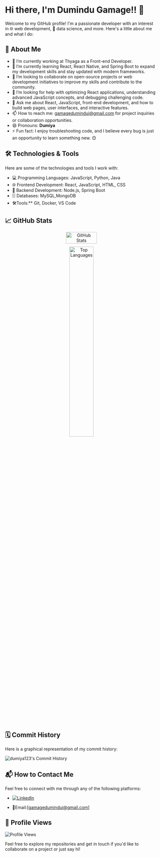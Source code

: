 # Hi there, I'm Dumindu Gamage!! 👋

Welcome to my GitHub profile! I'm a passionate developer with an interest in 🌐 web development, 🧠 data science, and more. Here's a little about me and what I do:

## 🚀 About Me

- 🔭 I’m currently working at Thyaga as a Front-end Developer.
- 🌱 I’m currently learning React, React Native, and Spring Boot to expand my development skills and stay updated with modern frameworks.
- 👯  I’m looking to collaborate on open-source projects or web development initiatives to improve my skills and contribute to the community.
- 🤔  I’m looking for help with optimizing React applications, understanding advanced JavaScript concepts, and debugging challenging code.
- 💬  Ask me about React, JavaScript, front-end development, and how to build web pages, user interfaces, and interactive features.
- 📫 How to reach me: gamagedumindui@gmail.com for project inquiries or collaboration opportunities.
- 😄 Pronouns: **Dumiya**
- ⚡ Fun fact: I enjoy troubleshooting code, and I believe every bug is just an opportunity to learn something new. 😊

## 🛠️ Technologies & Tools

Here are some of the technologies and tools I work with:

- 💻 Programming Languages: JavaScript, Python, Java
- 🌐 Frontend Development: React, JavaScript, HTML, CSS
- 🔧 Backend Development: Node.js, Spring Boot
- 🗄️ Databases: MySQL,MongoDB
- 🛠️Tools:** Git, Docker, VS Code

## 📈 GitHub Stats

<div style="text-align: center;">
  <div style="display: flex; justify-content: center; gap: 10px;">
<!--     <img src="https://github-readme-streak-stats.herokuapp.com/?user=dumiya123&theme=radical" alt="GitHub Streak" style="width: 45%;" /> -->
    <img src="https://github-readme-stats.vercel.app/api?username=dumiya123&show_icons=true&theme=radical" alt="GitHub Stats" style="width: 45%;" />
  </div>
  <div style="margin-top: 10px;">
    <img src="https://github-readme-stats.vercel.app/api/top-langs/?username=dumiya123&layout=compact&theme=radical" alt="Top Languages" style="width: 40%;" />
  </div>
</div>

## 🗓️ Commit History

Here is a graphical representation of my commit history:

![dumiya123's Commit History](https://github-readme-stats.vercel.app/api?username=dumiya123&show_icons=true&theme=radical&include_all_commits=true)

## 📬 How to Contact Me

Feel free to connect with me through any of the following platforms:

- [![LinkedIn](https://img.shields.io/badge/LinkedIn-blue?style=flat&logo=linkedin&logoColor=white)](www.linkedin.com/in/dumindu-gamage-610b24252)
<!-- [![Twitter](https://img.shields.io/badge/Twitter-blue?style=flat&logo=twitter&logoColor=white)](https://twitter.com/dumiya123)--!>
<!-- - [![Website](https://img.shields.io/badge/Website-blue?style=flat&logo=google-chrome&logoColor=white)](https://your-website.com) -->

- 📧Email:[gamagedumindui@gmail.com]

## 👀 Profile Views

![Profile Views](https://komarev.com/ghpvc/?username=dumiya123&color=blue)

Feel free to explore my repositories and get in touch if you'd like to collaborate on a project or just say hi!
